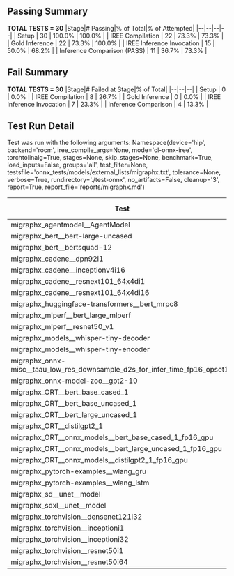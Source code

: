 ## Passing Summary

**TOTAL TESTS = 30**
|Stage|# Passing|% of Total|% of Attempted|
|--|--|--|--|
| Setup | 30 | 100.0% | 100.0% |
| IREE Compilation | 22 | 73.3% | 73.3% |
| Gold Inference | 22 | 73.3% | 100.0% |
| IREE Inference Invocation | 15 | 50.0% | 68.2% |
| Inference Comparison (PASS) | 11 | 36.7% | 73.3% |
## Fail Summary

**TOTAL TESTS = 30**
|Stage|# Failed at Stage|% of Total|
|--|--|--|
| Setup | 0 | 0.0% |
| IREE Compilation | 8 | 26.7% |
| Gold Inference | 0 | 0.0% |
| IREE Inference Invocation | 7 | 23.3% |
| Inference Comparison | 4 | 13.3% |
## Test Run Detail
Test was run with the following arguments:
Namespace(device='hip', backend='rocm', iree_compile_args=None, mode='cl-onnx-iree', torchtolinalg=True, stages=None, skip_stages=None, benchmark=True, load_inputs=False, groups='all', test_filter=None, testsfile='onnx_tests/models/external_lists/migraphx.txt', tolerance=None, verbose=True, rundirectory='./test-onnx', no_artifacts=False, cleanup='3', report=True, report_file='reports/migraphx.md')

| Test | Exit Status | Mean Benchmark Time (ms) | Notes |
|--|--|--|--|
| migraphx_agentmodel__AgentModel | compilation | None | |
| migraphx_bert__bert-large-uncased | preprocessing | None | |
| migraphx_bert__bertsquad-12 | Numerics | 870.829965143154 | |
| migraphx_cadene__dpn92i1 | PASS | 51.57271861320449 | |
| migraphx_cadene__inceptionv4i16 | PASS | 1128.4538977779448 | |
| migraphx_cadene__resnext101_64x4di1 | PASS | 75.19256654971588 | |
| migraphx_cadene__resnext101_64x4di16 | PASS | 874.1970999787251 | |
| migraphx_huggingface-transformers__bert_mrpc8 | PASS | 25.256646901433324 | |
| migraphx_mlperf__bert_large_mlperf | Numerics | 67.58597451262176 | |
| migraphx_mlperf__resnet50_v1 | PASS | 16.47964083271953 | |
| migraphx_models__whisper-tiny-decoder | compiled_inference | None | |
| migraphx_models__whisper-tiny-encoder | compiled_inference | None | |
| migraphx_onnx-misc__taau_low_res_downsample_d2s_for_infer_time_fp16_opset11 | import_model | None | |
| migraphx_onnx-model-zoo__gpt2-10 | preprocessing | None | |
| migraphx_ORT__bert_base_cased_1 | compiled_inference | None | |
| migraphx_ORT__bert_base_uncased_1 | compiled_inference | None | |
| migraphx_ORT__bert_large_uncased_1 | compiled_inference | None | |
| migraphx_ORT__distilgpt2_1 | compiled_inference | None | |
| migraphx_ORT__onnx_models__bert_base_cased_1_fp16_gpu | Numerics | 429.23192101685953 | |
| migraphx_ORT__onnx_models__bert_large_uncased_1_fp16_gpu | Numerics | 2012.0602056849748 | |
| migraphx_ORT__onnx_models__distilgpt2_1_fp16_gpu | compiled_inference | None | |
| migraphx_pytorch-examples__wlang_gru | compilation | None | |
| migraphx_pytorch-examples__wlang_lstm | PASS | 4.048631912337791 | |
| migraphx_sd__unet__model | import_model | None | |
| migraphx_sdxl__unet__model | import_model | None | |
| migraphx_torchvision__densenet121i32 | PASS | 181.1926257214509 | |
| migraphx_torchvision__inceptioni1 | compilation | None | |
| migraphx_torchvision__inceptioni32 | PASS | 875.6877329821388 | |
| migraphx_torchvision__resnet50i1 | PASS | 20.054573168800697 | |
| migraphx_torchvision__resnet50i64 | PASS | 903.8750917340318 | |
